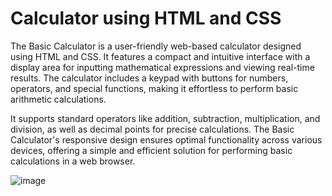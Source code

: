 # Calculator using HTML and CSS

The Basic Calculator is a user-friendly web-based calculator designed using HTML and CSS. It features a compact and intuitive interface with a display area for inputting mathematical expressions and viewing real-time results. The calculator includes a keypad with buttons for numbers, operators, and special functions, making it effortless to perform basic arithmetic calculations. 

It supports standard operators like addition, subtraction, multiplication, and division, as well as decimal points for precise calculations. The Basic Calculator's responsive design ensures optimal functionality across various devices, offering a simple and efficient solution for performing basic calculations in a web browser.

![image](https://github.com/errors4o4/Calculator/assets/81018286/61a3c958-6ffc-464a-b14f-956e71e2c2f6)

